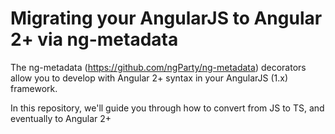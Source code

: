 # Migrating your AngularJS to Angular 2+ via ng-metadata

The ng-metadata (https://github.com/ngParty/ng-metadata) decorators allow you to develop with Angular 2+ syntax 
in your AngularJS (1.x) framework.

In this repository, we'll guide you through how to convert from JS to TS, and eventually to Angular 2+
